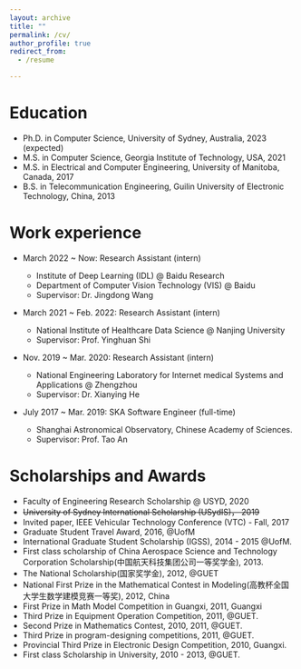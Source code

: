 ```yaml
---
layout: archive
title: ""
permalink: /cv/
author_profile: true
redirect_from:
  - /resume

---
```



Education
======
- Ph.D. in Computer Science, University of Sydney, Australia, 2023 (expected) 
- M.S. in Computer Science, Georgia Institute of Technology, USA, 2021
- M.S. in Electrical and Computer Engineering, University of Manitoba, Canada, 2017
- B.S. in Telecommunication Engineering, Guilin University of Electronic Technology, China, 2013

Work experience
======
- March 2022 ~ Now: Research Assistant (intern)
  * Institute of Deep Learning (IDL)  @ Baidu Research
  * Department of Computer Vision Technology (VIS) @ Baidu
  * Supervisor: Dr. Jingdong Wang

- March 2021 ~ Feb. 2022: Research Assistant (intern)
  * National Institute of Healthcare Data Science @ Nanjing University
  * Supervisor: Prof. Yinghuan Shi

* Nov. 2019 ~ Mar. 2020: Research Assistant (intern)
  * National Engineering Laboratory for Internet medical Systems and Applications @ Zhengzhou
  * Supervisor: Dr. Xianying He

* July 2017 ~ Mar. 2019: SKA Software Engineer (full-time)
  * Shanghai Astronomical Observatory, Chinese Academy of Sciences.
  * Supervisor: Prof. Tao An

Scholarships and Awards
======
- Faculty of Engineering Research Scholarship @ USYD, 2020
- ~~University of Sydney International Scholarship (USydIS)， 2019~~
- Invited paper, IEEE Vehicular Technology Conference (VTC) - Fall, 2017
- Graduate Student Travel Award, 2016, @UofM
- International Graduate Student Scholarship (IGSS), 2014 - 2015 @UofM.
- First class scholarship of China Aerospace Science and Technology Corporation Scholarship(中国航天科技集团公司一等奖学金), 2013.
- The National Scholarship(国家奖学金), 2012, @GUET
- National First Prize in the Mathematical Contest in Modeling(高教杯全国大学生数学建模竞赛一等奖), 2012, China
- First Prize in Math Model Competition in Guangxi, 2011, Guangxi
- Third Prize in Equipment Operation Competition, 2011, @GUET.
- Second Prize in Mathematics Contest, 2010, 2011,  @GUET.
- Third Prize in program-designing competitions, 2011, @GUET.
- Provincial Third Prize in Electronic Design Competition, 2010, Guangxi.
- First class Scholarship in University, 2010 - 2013, @GUET.

